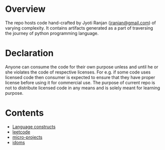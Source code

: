 # Overview

The repo hosts code hand-crafted by Jyoti Ranjan (jranjan@gmail.com) of
varying complexity. It contains artifacts generated as a part of
traversing the journey of python programming language.

# Declaration

Anyone can consume the code for their own purpose unless and until he
or she violates the code of respective licenses. For e.g. if some code
uses licensed code then consumer is expected to ensure that they have
proper license before using it for commercial use. The purpose of current
repo is not to distribute licensed code in any means and is solely
meant for learning purpose.

# Contents

* [Language constructs](core)
* [leetcode](leetcodes)
* [micro-projects](micro-projects)
* [idoms](idoms)

